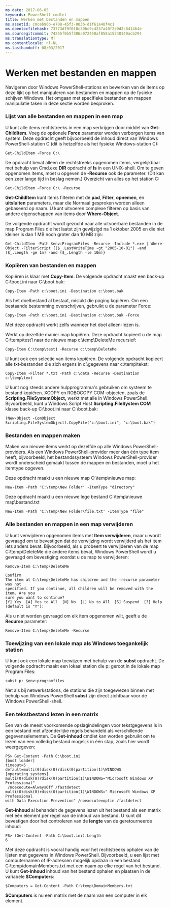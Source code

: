 ```yaml
---
ms.date: 2017-06-05
keywords: PowerShell-cmdlet
title: Werken met bestanden en mappen
ms.assetid: c0ceb96b-e708-45f3-803b-d1f61a48f4c1
ms.openlocfilehash: 73773df9f018c396c9c4237a40f2e9d2c841464e
ms.sourcegitcommit: 74255f0b5f386a072458af058a15240140acb294
ms.translationtype: MT
ms.contentlocale: nl-NL
ms.lasthandoff: 08/03/2017
---
```

# <a name="working-with-files-and-folders"></a>Werken met bestanden en mappen
Navigeren door Windows PowerShell-stations en bewerken van de items op deze lijkt op het manipuleren van bestanden en mappen op de fysieke schijven Windows. Het omgaan met specifieke bestanden en mappen manipulatie taken in deze sectie worden besproken.

### <a name="listing-all-the-files-and-folders-within-a-folder"></a>Lijst van alle bestanden en mappen in een map
U kunt alle items rechtstreeks in een map verkrijgen door middel van **Get-ChildItem**. Voeg de optionele **Force** parameter worden verborgen items van system. Deze opdracht geeft bijvoorbeeld de inhoud direct van Windows PowerShell-station C (dit is hetzelfde als het fysieke Windows-station C):

```
Get-ChildItem -Force C:\
```

De opdracht bevat alleen de rechtstreeks opgenomen items, vergelijkbaar met behulp van Cmd.exe **DIR** opdracht of **ls** in een UNIX-shell. Om te geven opgenomen items, moet u opgeven de **-Recurse** ook de parameter. (Dit kan een zeer lange tijd in beslag nemen.) Overzicht van alles op het station C:

```
Get-ChildItem -Force C:\ -Recurse
```

**Get-ChildItem** kunt items filteren met de **pad**, **Filter**, **opnemen**, en **uitsluiten** parameters, maar die Normaal gesproken worden alleen gebaseerd op naam. U kunt uitvoeren complexe filteren op basis van andere eigenschappen van items door **Where-Object**.

De volgende opdracht wordt gezocht naar alle uitvoerbare bestanden in de map Program Files die het laatst zijn gewijzigd na 1 oktober 2005 en die niet kleiner is dan 1 MB noch groter dan 10 MB zijn:

```
Get-ChildItem -Path $env:ProgramFiles -Recurse -Include *.exe | Where-Object -FilterScript {($_.LastWriteTime -gt "2005-10-01") -and ($_.Length -ge 1m) -and ($_.Length -le 10m)}
```

### <a name="copying-files-and-folders"></a>Kopiëren van bestanden en mappen
Kopiëren is klaar met **Copy-Item**. De volgende opdracht maakt een back-up C:\\boot.ini naar C:\\boot.bak:

```
Copy-Item -Path c:\boot.ini -Destination c:\boot.bak
```

Als het doelbestand al bestaat, mislukt die poging kopiëren. Om een bestaande bestemming overschrijven, gebruikt u de parameter Force:

```
Copy-Item -Path c:\boot.ini -Destination c:\boot.bak -Force
```

Met deze opdracht werkt zelfs wanneer het doel alleen-lezen is.

Werkt op dezelfde manier map kopiëren. Deze opdracht kopieert u de map C:\\temp\\test1 naar de nieuwe map c:\\temp\\DeleteMe recursief:

```
Copy-Item C:\temp\test1 -Recurse c:\temp\DeleteMe
```

U kunt ook een selectie van items kopiëren. De volgende opdracht kopieert alle txt-bestanden die zich ergens in c:\\gegevens naar c:\\temp\\tekst:

```
Copy-Item -Filter *.txt -Path c:\data -Recurse -Destination c:\temp\text
```

U kunt nog steeds andere hulpprogramma's gebruiken om systeem te bestand kopiëren. XCOPY en ROBOCOPY COM-objecten, zoals de **Scripting.FileSystemObject,** werkt met alle in Windows PowerShell. Bijvoorbeeld, kunt u Windows Script Host **Scripting.FileSystem COM** klasse back-up C:\\boot.ini naar C:\\boot.bak:

```
(New-Object -ComObject Scripting.FileSystemObject).CopyFile("c:\boot.ini", "c:\boot.bak")
```

### <a name="creating-files-and-folders"></a>Bestanden en mappen maken
Maken van nieuwe items werkt op dezelfde op alle Windows PowerShell-providers. Als een Windows PowerShell-provider meer dan één type item heeft, bijvoorbeeld, het bestandssysteem Windows PowerShell-provider wordt onderscheid gemaakt tussen de mappen en bestanden, moet u het itemtype opgeven.

Deze opdracht maakt u een nieuwe map C:\\temp\\nieuwe map:

```
New-Item -Path 'C:\temp\New Folder' -ItemType "directory"
```

Deze opdracht maakt u een nieuwe lege bestand C:\\temp\\nieuwe map\\bestand.txt

```
New-Item -Path 'C:\temp\New Folder\file.txt' -ItemType "file"
```

### <a name="removing-all-files-and-folders-within-a-folder"></a>Alle bestanden en mappen in een map verwijderen
U kunt verwijderen opgenomen items met **Item verwijderen**, maar u wordt gevraagd om te bevestigen dat de verwijzing wordt verwijderd als het item iets anders bevat. Bijvoorbeeld, als u probeert te verwijderen van de map C:\\temp\\DeleteMe die andere items bevat, Windows PowerShell wordt u gevraagd om bevestiging voordat u de map te verwijderen:

```
Remove-Item C:\temp\DeleteMe

Confirm
The item at C:\temp\DeleteMe has children and the -recurse parameter was not
specified. If you continue, all children will be removed with the item. Are you
sure you want to continue?
[Y] Yes  [A] Yes to All  [N] No  [L] No to All  [S] Suspend  [?] Help
(default is "Y"):
```

Als u niet worden gevraagd om elk item opgenomen wilt, geeft u de **Recurse** parameter:

```
Remove-Item C:\temp\DeleteMe -Recurse
```

### <a name="mapping-a-local-folder-as-a-windows-accessible-drive"></a>Toewijzing van een lokale map als Windows toegankelijk station
U kunt ook een lokale map toewijzen met behulp van de **subst** opdracht. De volgende opdracht maakt een lokaal station die p: geroot in de lokale map Program Files:

```
subst p: $env:programfiles
```

Net als bij netwerkstations, de stations die zijn toegewezen binnen met behulp van Windows PowerShell **subst** zijn direct zichtbaar voor de Windows PowerShell-shell.

### <a name="reading-a-text-file-into-an-array"></a>Een tekstbestand lezen in een matrix
Een van de meest voorkomende opslagindelingen voor tekstgegevens is in een bestand met afzonderlijke regels behandeld als verschillende gegevenselementen. De **Get-inhoud** cmdlet kan worden gebruikt om te lezen van een volledig bestand mogelijk in één stap, zoals hier wordt weergegeven:

```
PS> Get-Content -Path C:\boot.ini
[boot loader]
timeout=5
default=multi(0)disk(0)rdisk(0)partition(1)\WINDOWS
[operating systems]
multi(0)disk(0)rdisk(0)partition(1)\WINDOWS="Microsoft Windows XP Professional"
 /noexecute=AlwaysOff /fastdetect
multi(0)disk(0)rdisk(0)partition(1)\WINDOWS=" Microsoft Windows XP Professional 
with Data Execution Prevention" /noexecute=optin /fastdetect
```

**Get-inhoud** al behandelt de gegevens lezen uit het bestand als een matrix met één element per regel van de inhoud van bestand. U kunt dit bevestigen door het controleren van de **lengte** van de geretourneerde inhoud:

```
PS> (Get-Content -Path C:\boot.ini).Length
6
```

Met deze opdracht is vooral handig voor het rechtstreeks ophalen van de lijsten met gegevens in Windows PowerShell. Bijvoorbeeld, u een lijst met computernamen of IP-adressen mogelijk opslaan in een bestand C:\\temp\\domainMembers.txt met een naam op elke regel van het bestand. U kunt **Get-inhoud** inhoud van het bestand ophalen en plaatsen in de variabele **$Computers**:

```
$Computers = Get-Content -Path C:\temp\DomainMembers.txt
```

**$Computers** is nu een matrix met de naam van een computer in elk element.

